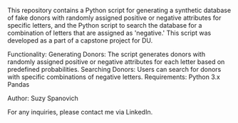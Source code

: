 This repository contains a Python script for generating a synthetic database of fake donors with randomly assigned positive or negative attributes for specific letters, 
and the Python script to search the database for a combination of letters that are assigned as 'negative.' 
This script was developed as a part of a capstone project for DU.

Functionality:
Generating Donors:
The script generates donors with randomly assigned positive or negative attributes for each letter based on predefined probabilities.
Searching Donors:
Users can search for donors with specific combinations of negative letters.
Requirements:
Python 3.x
Pandas

Author:
Suzy Spanovich

For any inquiries, please contact me via LinkedIn.
